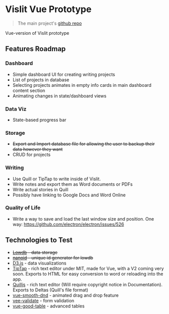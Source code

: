 # Vislit Vue Prototype

> The main project's [github repo](https://github.com/ste163/vislit)

Vue-version of Vislit prototype

## Features Roadmap

### Dashboard

- Simple dashboard UI for creating writing projects
- List of projects in database
- Selecting projects animates in empty info cards in main dashboard content section
- Animating changes in state/dashboard views

### Data Viz

- State-based progress bar

### Storage

- ~~Export and Import database file for allowing the user to backup their data however they want~~
- CRUD for projects

### Writing

- Use Quill or TipTap to write inside of Vislit.
- Write notes and export them as Word documents or PDFs
- Write actual stories in Quill
- Possibly have linking to Google Docs and Word Online

### Quality of Life

- Write a way to save and load the last window size and position. One way: https://github.com/electron/electron/issues/526

## Technologies to Test

- ~~[Lowdb](https://github.com/typicode/lowdb) - data storage~~
- ~~[nanoid](https://github.com/ai/nanoid/) - unique id generator for lowdb~~
- [D3.js](https://d3js.org/) - data visualizations
- [TipTap](https://github.com/ueberdosis/tiptap) - rich text editor under MIT, made for Vue, with a V2 coming very soon. Exports to HTML for easy conversion to word or reloading into the app.
- [Quilljs](https://quilljs.com/) - rich text editor (Will require copyright notice in Documentation). Exports to Deltas (Quill's file format)
- [vue-smooth-dnd](https://github.com/kutlugsahin/vue-smooth-dnd) - animated drag and drop feature
- [vee-validate](https://github.com/logaretm/vee-validate) - form validation
- [vue-good-table](https://github.com/xaksis/vue-good-table) - advanced tables

